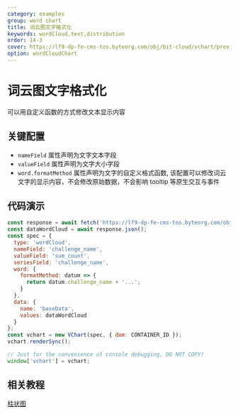 ```yaml
---
category: examples
group: word chart
title: 词云图文字格式化
keywords: wordCloud,text,distribution
order: 14-3
cover: https://lf9-dp-fe-cms-tos.byteorg.com/obj/bit-cloud/vchart/preview/word-cloud-chart/word-cloud-format.png
option: wordCloudChart
---
```


# 词云图文字格式化

可以用自定义函数的方式修改文本显示内容

## 关键配置

- `nameField` 属性声明为文字文本字段
- `valueField` 属性声明为文字大小字段
- `word.formatMethod` 属性声明为文字的自定义格式函数, 该配置可以修改词云文字的显示内容，不会修改原始数据，不会影响 tooltip 等原生交互与事件

## 代码演示

```javascript livedemo
const response = await fetch('https://lf9-dp-fe-cms-tos.byteorg.com/obj/bit-cloud/data-wordcloud.json');
const dataWordCloud = await response.json();
const spec = {
  type: 'wordCloud',
  nameField: 'challenge_name',
  valueField: 'sum_count',
  seriesField: 'challenge_name',
  word: {
    formatMethod: datum => {
      return datum.challenge_name + '...';
    }
  },
  data: {
    name: 'baseData',
    values: dataWordCloud
  }
};
const vchart = new VChart(spec, { dom: CONTAINER_ID });
vchart.renderSync();

// Just for the convenience of console debugging, DO NOT COPY!
window['vchart'] = vchart;
```

## 相关教程

[柱状图](link)
